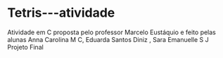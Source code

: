 # Tetris---atividade
Atividade em C proposta pelo professor Marcelo Eustáquio e feito pelas alunas Anna Carolina M C, Eduarda Santos Diniz , Sara Emanuelle S J
Projeto Final
